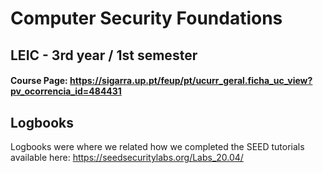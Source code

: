 # Computer Security Foundations

## LEIC - 3rd year / 1st semester 

#### Course Page: https://sigarra.up.pt/feup/pt/ucurr_geral.ficha_uc_view?pv_ocorrencia_id=484431

## Logbooks
Logbooks were where we related how we completed the SEED tutorials available here: https://seedsecuritylabs.org/Labs_20.04/
